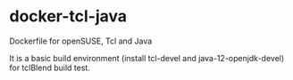 # docker-tcl-java
Dockerfile for openSUSE, Tcl and Java

It is a basic build environment (install tcl-devel and java-12-openjdk-devel)
for tclBlend build test.

